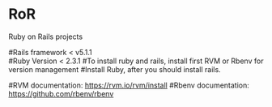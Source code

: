 # RoR
Ruby on Rails projects

#Rails framework < v5.1.1 <br>
#Ruby Version < 2.3.1 
#To install ruby and rails, install first RVM or Rbenv for version management 
#Install Ruby, after you should install rails.

#RVM documentation: https://rvm.io/rvm/install 
#Rbenv documentation: https://github.com/rbenv/rbenv
